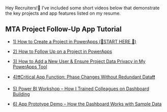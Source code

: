 Hey Recruiters!👋
I’ve included some short videos below that demonstrate the key projects and app features listed on my resume.


##  MTA Project Follow-Up App  Tutorial 




- [1) How to Create a Project in PowerApps (👋START HERE 👋)](https://youtu.be/5PxWlD4d-Lw)

- [2) How to Follow Up on a Project in PowerApps](https://baruchmailcuny-my.sharepoint.com/personal/frank_gonzalez_baruchmail_cuny_edu/_layouts/15/stream.aspx?id=%2Fpersonal%2Ffrank%5Fgonzalez%5Fbaruchmail%5Fcuny%5Fedu%2FDocuments%2FAttachments%2FHow%20to%20Add%20Follow%20Up%20On%20New%20Project%202%2Emkv&ct=1750734777382&or=OWA%2DNT%2DMail&cid=7d4c773c%2D5db8%2D6e3c%2Dbab0%2Dfcab4475fa5d&ga=1&referrer=StreamWebApp%2EWeb&referrerScenario=AddressBarCopied%2Eview%2Ee7c5cf36%2Dd07a%2D4075%2Db6d9%2D44a920951d1f)

- [3) How to Add a New User & Ensure Project Data Privacy in My PowerApps Tool](https://baruchmailcuny-my.sharepoint.com/personal/frank_gonzalez_baruchmail_cuny_edu/_layouts/15/stream.aspx?id=%2Fpersonal%2Ffrank%5Fgonzalez%5Fbaruchmail%5Fcuny%5Fedu%2FDocuments%2FAttachments%2FHow%20to%20Add%20new%20User%20To%20App%202%2Emkv&ct=1750736307761&or=OWA%2DNT%2DMail&cid=b4a4111e%2D93d5%2Dc954%2D6867%2D7564495e4431&ga=1&referrer=StreamWebApp%2EWeb&referrerScenario=AddressBarCopied%2Eview%2Ec27a1f46%2Da1eb%2D4d45%2Daa57%2Dadbfd82dd22a)

- [4)❗❗Critical App Function: Phase Changes Without Redundant Data❗❗](https://baruchmailcuny-my.sharepoint.com/personal/frank_gonzalez_baruchmail_cuny_edu/_layouts/15/stream.aspx?id=%2Fpersonal%2Ffrank%5Fgonzalez%5Fbaruchmail%5Fcuny%5Fedu%2FDocuments%2FAttachments%2FHow%20to%20change%20phase%202%2Emkv&ct=1750734789909&or=OWA%2DNT%2DMail&cid=98a5383d%2Da684%2Df8a5%2D5738%2Dbe5053782d3e&ga=1&referrer=StreamWebApp%2EWeb&referrerScenario=AddressBarCopied%2Eview%2E3ddbf269%2D2cc1%2D4441%2D8877%2D42dbb6186ead&mode=Edit)

- [5) Power BI Workshop – How I Trained Colleagues on Dashboard Building ](https://www.youtube.com/watch?v=NmnN8AcpsqM)

- [6) App Prototype Demo – How the Dashboard Works with Sample Data](https://baruchmailcuny-my.sharepoint.com/personal/frank_gonzalez_baruchmail_cuny_edu/_layouts/15/stream.aspx?id=%2Fpersonal%2Ffrank%5Fgonzalez%5Fbaruchmail%5Fcuny%5Fedu%2FDocuments%2FAttachments%2FDashboard%5FProtoType%5FWith%5FSythnetic%5FData%202%2Emp4&ct=1750736910510&or=OWA%2DNT%2DMail&cid=87908e72%2Dbd68%2De37d%2D8da4%2D1ccf66c18efc&ga=1&referrer=StreamWebApp%2EWeb&referrerScenario=AddressBarCopied%2Eview%2E15f6af2c%2D2f41%2D4f60%2D802a%2Dd521220279e9)
